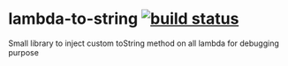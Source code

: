 lambda-to-string [![build status](https://gitlab.com/TurpIF/lambda-to-string/badges/master/build.svg)](https://gitlab.com/TurpIF/lambda-to-string/commits/master)
================

Small library to inject custom toString method on all lambda for debugging purpose
